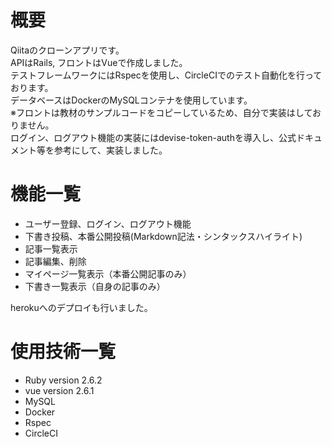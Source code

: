 
# 概要
Qiitaのクローンアプリです。  
APIはRails, フロントはVueで作成しました。  
テストフレームワークにはRspecを使用し、CircleCIでのテスト自動化を行っております。  
データベースはDockerのMySQLコンテナを使用しています。  
※フロントは教材のサンプルコードをコピーしているため、自分で実装はしておりません。  
ログイン、ログアウト機能の実装にはdevise-token-authを導入し、公式ドキュメント等を参考にして、実装しました。  

# 機能一覧
- ユーザー登録、ログイン、ログアウト機能
- 下書き投稿、本番公開投稿(Markdown記法・シンタックスハイライト)
- 記事一覧表示
- 記事編集、削除
- マイページ一覧表示（本番公開記事のみ）
- 下書き一覧表示（自身の記事のみ）


herokuへのデプロイも行いました。
# 使用技術一覧
- Ruby version 2.6.2
- vue version 2.6.1
- MySQL
- Docker
- Rspec
- CircleCI

